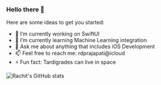 ### Hello there 👋

Here are some ideas to get you started:

- 🔭 I’m currently working on SwiftUI
- 🌱 I’m currently learning Machine Learning integration
- 💬 Ask me about anything that includes iOS Development
- 📫 Feel free to reach me: rdprajapati@icloud
- ⚡ Fun fact: Tardigrades can live in space

![Rachit's GitHub stats](https://github-readme-stats.vercel.app/api?username=schwiftzer&show_icons=true&theme=radical)
